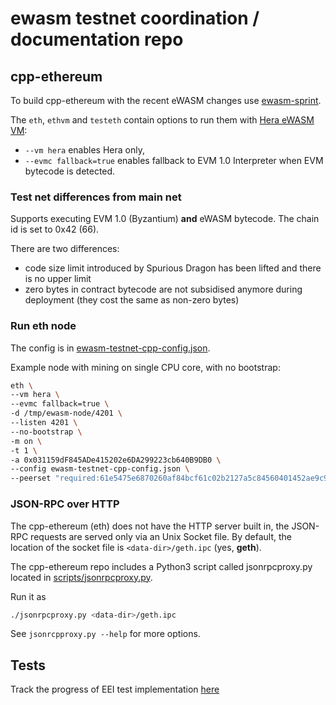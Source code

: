 # ewasm testnet coordination / documentation repo

## cpp-ethereum

To build cpp-ethereum with the recent eWASM changes use [ewasm-sprint](https://github.com/ethereum/cpp-ethereum/tree/ewasm-sprint).

The `eth`, `ethvm` and `testeth` contain options to run them with [Hera eWASM VM](https://github.com/ewasm/hera):

- `--vm hera` enables Hera only,
- `--evmc fallback=true` enables fallback to EVM 1.0 Interpreter when EVM bytecode is detected.

### Test net differences from main net

Supports executing EVM 1.0 (Byzantium) **and** eWASM bytecode. The chain id is set to 0x42 (66).

There are two differences:
- code size limit introduced by Spurious Dragon has been lifted and there is no upper limit
- zero bytes in contract bytecode are not subsidised anymore during deployment (they cost the same as non-zero bytes)

### Run eth node

The config is in [ewasm-testnet-cpp-config.json](ewasm-testnet-cpp-config.json).

Example node with mining on single CPU core, with no bootstrap:

```sh
eth \
--vm hera \
--evmc fallback=true \
-d /tmp/ewasm-node/4201 \
--listen 4201 \
--no-bootstrap \
-m on \
-t 1 \
-a 0x031159dF845ADe415202e6DA299223cb640B9DB0 \
--config ewasm-testnet-cpp-config.json \
--peerset "required:61e5475e6870260af84bcf61c02b2127a5c84560401452ae9c99b9ff4f0f343d65c9e26209ec32d42028b365addba27824669eb70c73f69568964f77433afbbe@127.0.0.1:1234"
```

### JSON-RPC over HTTP

The cpp-ethereum (eth) does not have the HTTP server built in, the JSON-RPC requests are served only via an Unix Socket file.
By default, the location of the socket file is `<data-dir>/geth.ipc` (yes, **geth**).

The cpp-ethereum repo includes a Python3 script called jsonrpcproxy.py located in [scripts/jsonrpcproxy.py](https://github.com/ethereum/cpp-ethereum/blob/develop/scripts/jsonrpcproxy.py).

Run it as

```sh
./jsonrpcproxy.py <data-dir>/geth.ipc
```

See `jsonrcpproxy.py --help` for more options.

## Tests

Track the progress of EEI test implementation [here](https://github.com/ethereum/tests/pull/394)
